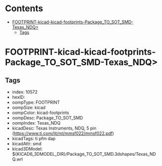 



Contents
========

* [FOOTPRINT-kicad-kicad-footprints-Package_TO_SOT_SMD-Texas_NDQ>](#footprint-kicad-kicad-footprints-package_to_sot_smd-texas_ndq)
	* [Tags](#tags)

# FOOTPRINT-kicad-kicad-footprints-Package_TO_SOT_SMD-Texas_NDQ>

## Tags

- index: 10572
- hexID: 
- oompType: FOOTPRINT
- oompSize: kicad
- oompColor: kicad-footprints
- oompDesc: Package_TO_SOT_SMD
- oompIndex: Texas_NDQ
- kicadDesc: Texas Instruments, NDQ, 5 pin (https://www.ti.com/lit/ml/mmsf022/mmsf022.pdf)
- kicadTags: ti pfm dap
- kicadAttr: smd
- kicad3DModel: ${KICAD6_3DMODEL_DIR}/Package_TO_SOT_SMD.3dshapes/Texas_NDQ.wrl
